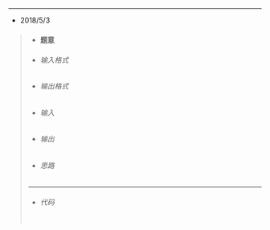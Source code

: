 ## 
---  

* 2018/5/3
>		
> *   #### 题意  
>       
> 
> *   ###### 输入格式
>       
> *   ######  输出格式
>        
>
> *	  ######  输入
>          
>        
> *   ######  输出
>       
>
> *   ###### 思路
>
>---       
> *   ###### 代码
>       
>   ```cpp
 ```